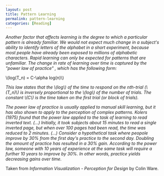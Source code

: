```yaml
---
layout: post
title: Pattern Learning
permalink: pattern-learning
categories: [Reading]
---
```


*Another factor that affects learning is the degree to which a particular
pattern is already familiar. We would not expect much change in a
subject's ability to identify letters of the alphabet in a short
experiment, because most people have already been exposed to millions of
alphabetic characters. Rapid learning can only be expected for patterns
that are unfamiliar. The change in rate of learning over time is
captured by the "power law of practice" , which has the following
form:*

\\(log(T\_n) = C-\\alpha log(n)\\)

*This law states that the \\(log\\) of the time to respond on the nth-trial
(\\(T_n)\\) is inversely proportional to the \\(log\\) of the number of
trials. The constant \\(C\\) is the time taken on the first trial (or
block of trials).*

*The power law of practice is usually applied to manual skill learning,
but it has also shown to apply to the perception of complex patterns.
Kolers (1975) found that the power law applied to the task of learning
to read inverted text. (...) Initially, it took subjects about 15
minutes to read a single inverted page, but when over 100 pages had been
read, the time was reduced to 2 minutes. (...) Consider a hypothetical
task where peopole improve by 30% from the first day's practice to the
second day. Doubling the amount of practice has resulted in a 30% gain.
According to the power law, someone with 10 years of experience at the
same task will require a further 10 years to improve by 30%. In other
words, practice yields decreasing gains over time.*

Taken from *Information Visualization - Perception for Design* by Colin
Ware.



